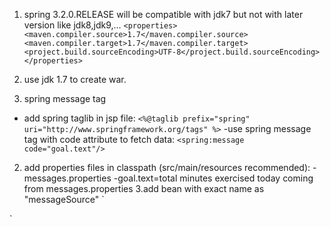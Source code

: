 1. spring 3.2.0.RELEASE will be compatible with  jdk7 but not with later version like jdk8,jdk9,...
   `<properties>
   <maven.compiler.source>1.7</maven.compiler.source>
   <maven.compiler.target>1.7</maven.compiler.target>
   <project.build.sourceEncoding>UTF-8</project.build.sourceEncoding>
   </properties>`
2. use jdk 1.7 to create war.

3. spring message tag
- add spring taglib in jsp file:
`<%@taglib prefix="spring" uri="http://www.springframework.org/tags" %>`
-use spring message tag with code attribute to fetch data:
`<spring:message code="goal.text"/>`

2. add properties files in classpath (src/main/resources recommended):
-messages.properties
 -goal.text=total minutes exercised today coming from messages.properties
3.add bean with exact name as "messageSource"
` 
<bean id="messageSource" class="org.springframework.context.support.ResourceBundleMessageSource">
   <property name="basename" value="messages"/>
   </bean>
`